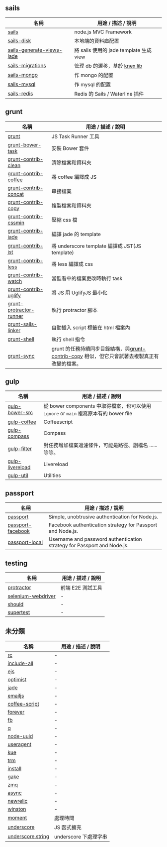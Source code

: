 ## sails
| 名稱 | 用途 / 描述 / 說明 |
| --- | --- |
| [sails](http://sailsjs.org/) | node.js MVC Framework |
| [sails-disk](https://github.com/balderdashy/sails-disk) | 本地端的資料庫配置 |
| [sails-generate-views-jade](https://github.com/balderdashy/sails-generate-views-jade) | 將 sails 使用的 jade template 生成 view |
| [sails-migrations](https://github.com/BlueHotDog/sails-migrations) | 管理 db 的遷移，基於 [knex lib](https://github.com/tgriesser/knex)|
| [sails-mongo](https://github.com/balderdashy/sails-mongo) | 作 mongo 的配置 |
| [sails-mysql](https://github.com/balderdashy/sails-mysql) | 作 mysql 的配置 |
| [sails-redis](https://github.com/balderdashy/sails-redis) | Redis 的 Sails / Waterline 插件 |

## grunt
| 名稱 | 用途 / 描述 / 說明 |
| --- | --- |
| [grunt](http://gruntjs.com/) | JS Task Runner 工具 |
| [grunt-bower-task](https://github.com/yatskevich/grunt-bower-task)| 安裝 Bower 套件 |
| [grunt-contrib-clean](https://github.com/gruntjs/grunt-contrib-clean) | 清除檔案和資料夾|
| [grunt-contrib-coffee](https://github.com/gruntjs/grunt-contrib-coffee) | 將 coffee 編譯成 JS |
| [grunt-contrib-concat](https://github.com/gruntjs/grunt-contrib-concat) | 串接檔案 |
| [grunt-contrib-copy](https://github.com/gruntjs/grunt-contrib-copy) | 複製檔案和資料夾 |
| [grunt-contrib-cssmin](https://github.com/gruntjs/grunt-contrib-cssmin) | 壓縮 css 檔 |
| [grunt-contrib-jade](https://github.com/gruntjs/grunt-contrib-jade) | 編譯 jade 的 template |
| [grunt-contrib-jst](https://github.com/gruntjs/grunt-contrib-jst) | 將 underscore template 編譯成 JST(JS template) |
| [grunt-contrib-less](https://github.com/gruntjs/grunt-contrib-less) | 將 less 編譯成 css|
| [grunt-contrib-watch](https://github.com/gruntjs/grunt-contrib-watch) | 當監看中的檔案更改時執行 task  |
| [grunt-contrib-uglify](https://github.com/gruntjs/grunt-contrib-uglify) | 將 JS 用 UglifyJS 最小化 |
| [grunt-protractor-runner](https://www.npmjs.com/package/grunt-sync) | 執行 protractor 腳本 |
| [grunt-sails-linker](https://www.npmjs.com/package/grunt-sails-linker) | 自動插入 script 標籤在 html 檔案內 |
| [grunt-shell](https://www.npmjs.com/package/grunt-shell) | 執行 shell 指令 |
| [grunt-sync](https://www.npmjs.com/package/grunt-sync) | grunt 的任務持續同步目錄結構，與[grunt-contrib-copy](https://github.com/gruntjs/grunt-contrib-copy) 相似，但它只會試著去複製真正有改變的檔案。 |

## gulp
| 名稱 | 用途 / 描述 / 說明 |
| --- | --- |
| [gulp-bower-src](https://github.com/bclozel/gulp-bower-src) | 從 bower components 中取得檔案，也可以使用 `ignore` or `main` 複寫原本有的 bower file |
| [gulp-coffee](https://github.com/wearefractal/gulp-coffee) | Coffeescript |
| [gulp-compass](https://github.com/appleboy/gulp-compass) | Compass |
| [gulp-filter](https://github.com/sindresorhus/gulp-filter) | 對任務增加檔案過濾條件，可能是路徑、副檔名 ...... 等等。|
| [gulp-livereload](https://github.com/vohof/gulp-livereload) | Livereload |
| [gulp-util](https://github.com/gulpjs/gulp-util) | Utilities |

## passport
| 名稱 | 用途 / 描述 / 說明 |
| --- | --- |
| [passport](https://github.com/jaredhanson/passport) | Simple, unobtrusive authentication for Node.js. |
| [passport-facebook](https://github.com/jaredhanson/passport-facebook) |Facebook authentication strategy for Passport and Node.js. |
| [passport-local](https://github.com/jaredhanson/passport-local) | Username and password authentication strategy for Passport and Node.js. |


## testing
| 名稱 | 用途 / 描述 / 說明 |
| --- | --- |
| [protractor](https://github.com/angular/protractor) | 前端 E2E 測試工具 |
| [selenium-webdriver](xxx) | - |
| [should](https://www.npmjs.com/package/should) | - |
| [supertest](https://github.com/visionmedia/supertest) | - |


## 未分類

| 名稱 | 用途 / 描述 / 說明 |
| --- | --- |
| [rc](xxx) | - |
| [include-all](xxx) | - |
| [ejs](xxx) | - |
| [optimist](xxx) | - |
| [jade](xxx) | - |
| [emailjs](xxx) | - |
| [coffee-script](xxx) | - |
| [forever](xxx) | - |
| [fb](xxx) | - |
| [q](xxx) | - |
| [node-uuid](xxx) | - |
| [useragent](xxx) | - |
| [kue](xxx) | - |
| [trm](xxx) | - |
| [install](xxx) | - |
| [gake](xxx) | - |
| [zmq](xxx) | - |
| [async](xxx) | - |
| [newrelic](xxx) | - |
| [winston](xxx) | - |
| [moment](http://momentjs.com/) | 處理時間 |
| [underscore](http://underscorejs.org/) | JS 函式擴充 |
| [underscore.string](http://epeli.github.io/underscore.string/) | underscore 下處理字串 |

